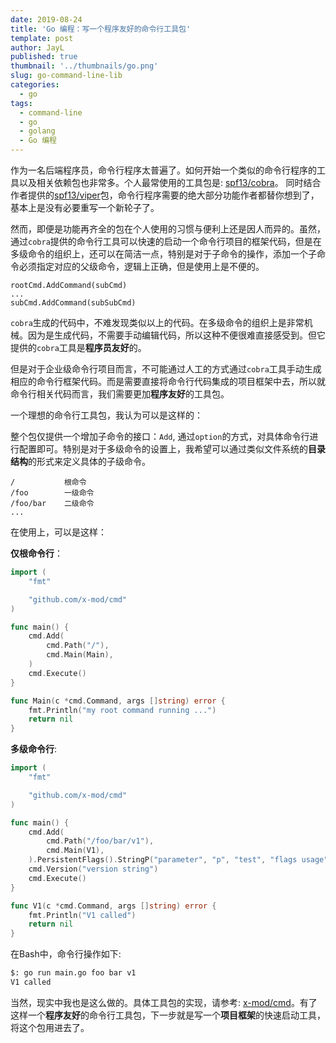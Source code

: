 ```yaml
---
date: 2019-08-24
title: 'Go 编程：写一个程序友好的命令行工具包'
template: post
author: JayL
published: true
thumbnail: '../thumbnails/go.png'
slug: go-command-line-lib
categories:
  - go
tags:
  - command-line
  - go
  - golang
  - Go 编程
---
```


作为一名后端程序员，命令行程序太普遍了。如何开始一个类似的命令行程序的工具以及相关依赖包也非常多。个人最常使用的工具包是: [spf13/cobra](https://github.com/spf13/cobra)。 同时结合作者提供的[spf13/viper](https://github.com/spf13/viper)包，命令行程序需要的绝大部分功能作者都替你想到了，基本上是没有必要重写一个新轮子了。

然而，即便是功能再齐全的包在个人使用的习惯与便利上还是因人而异的。虽然，通过`cobra`提供的命令行工具可以快速的启动一个命令行项目的框架代码，但是在多级命令的组织上，还可以在简洁一点，特别是对于子命令的操作，添加一个子命令必须指定对应的父级命令，逻辑上正确，但是使用上是不便的。

````golang
rootCmd.AddCommand(subCmd)
...
subCmd.AddCommand(subSubCmd)
````

`cobra`生成的代码中，不难发现类似以上的代码。在多级命令的组织上是非常机械。因为是生成代码，不需要手动编辑代码，所以这种不便很难直接感受到。但它提供的`cobra`工具是**程序员友好**的。

但是对于企业级命令行项目而言，不可能通过人工的方式通过`cobra`工具手动生成相应的命令行框架代码。而是需要直接将命令行代码集成的项目框架中去，所以就命令行相关代码而言，我们需要更加**程序友好**的工具包。

一个理想的命令行工具包，我认为可以是这样的：

整个包仅提供一个增加子命令的接口：`Add`, 通过`option`的方式，对具体命令行进行配置即可。特别是对于多级命令的设置上，我希望可以通过类似文件系统的**目录结构**的形式来定义具体的子级命令。

````
/			根命令
/foo		一级命令
/foo/bar  	二级命令
...
````

在使用上，可以是这样：

**仅根命令行**：

````go
import (
	"fmt"

	"github.com/x-mod/cmd"
)

func main() {
	cmd.Add(
		cmd.Path("/"),
		cmd.Main(Main),
	)
	cmd.Execute()
}

func Main(c *cmd.Command, args []string) error {
	fmt.Println("my root command running ...")
	return nil
}
````

**多级命令行**:

````go
import (
	"fmt"

	"github.com/x-mod/cmd"
)

func main() {
	cmd.Add(
		cmd.Path("/foo/bar/v1"),
		cmd.Main(V1),
	).PersistentFlags().StringP("parameter", "p", "test", "flags usage")
	cmd.Version("version string")
	cmd.Execute()
}

func V1(c *cmd.Command, args []string) error {
	fmt.Println("V1 called")
	return nil
}
````

在Bash中，命令行操作如下:

````bash
$: go run main.go foo bar v1
V1 called
````

当然，现实中我也是这么做的。具体工具包的实现，请参考: [x-mod/cmd](https://github.com/x-mod/cmd)。有了这样一个**程序友好**的命令行工具包，下一步就是写一个**项目框架**的快速启动工具，将这个包用进去了。


